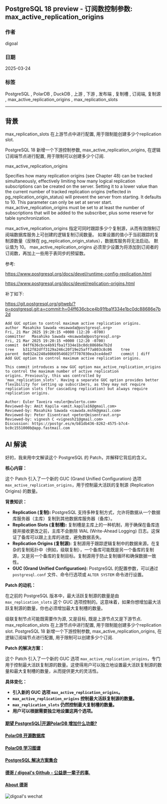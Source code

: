 ## PostgreSQL 18 preview - 订阅数控制参数: max_active_replication_origins  
                                                                                                                                
### 作者                                                                                                    
digoal                                                                                                    
                                                                                                           
### 日期                                                                                                         
2025-03-24                                                                                                   
                                                                                                        
### 标签                                                                                                      
PostgreSQL , PolarDB , DuckDB , 上游 , 下游 , 发布端 , 复制槽 , 订阅端, 复制源 , max_active_replication_origins , max_replication_slots    
                                                                                                                               
----                                                                                                        
                                                                                                                      
## 背景      
max_replication_slots 在上游节点中进行配置, 用于限制能创建多少个replication slot.  
  
PostgreSQL 18 新增一个下游控制参数, max_active_replication_origins, 在逻辑订阅端节点进行配置, 用于限制可以创建多少个订阅.   
  
max_active_replication_origins  
  
Specifies how many replication origins (see Chapter 48) can be tracked simultaneously, effectively limiting how many logical replication subscriptions can be created on the server. Setting it to a lower value than the current number of tracked replication origins (reflected in pg_replication_origin_status) will prevent the server from starting. It defaults to 10. This parameter can only be set at server start. max_active_replication_origins must be set to at least the number of subscriptions that will be added to the subscriber, plus some reserve for table synchronization.  
  
max_active_replication_origins 指定可同时跟踪多少个复制源，从而有效限制订阅端数据库服务上可创建的逻辑复制订阅数量。 如果设置的值小于当前跟踪的复制源数量（反映在 pg_replication_origin_status），数据库服务将无法启动。 默认值为 10。 max_active_replication_origins 必须至少设置为将添加到订阅者的订阅数，再加上一些用于表同步的预留数。  
  
参考:  
  
https://www.postgresql.org/docs/devel/runtime-config-replication.html   
  
https://www.postgresql.org/docs/devel/replication-origins.html  
  
补丁如下:  
  
https://git.postgresql.org/gitweb/?p=postgresql.git;a=commit;h=04ff636cbce4b91fba1f334e1bc0dc88686e7b2d  
```  
Add GUC option to control maximum active replication origins.  
author	Masahiko Sawada <msawada@postgresql.org>	  
Fri, 21 Mar 2025 19:20:15 +0000 (12:20 -0700)  
committer	Masahiko Sawada <msawada@postgresql.org>	  
Fri, 21 Mar 2025 19:20:15 +0000 (12:20 -0700)  
commit	04ff636cbce4b91fba1f334e1bc0dc88686e7b2d  
tree	b312f82dff3129a246c20f19e25aff7a803c8c06	tree  
parent	0e032a2240a98669546023f7707030ea3ce4ded7	commit | diff  
Add GUC option to control maximum active replication origins.  
  
This commit introduces a new GUC option max_active_replication_origins  
to control the maximum number of active replication  
origins. Previously, this was controlled by  
'max_replication_slots'. Having a separate GUC option provides better  
flexibility for setting up subscribers, as they may not require  
replication slots (for cascading replication) but always require  
replication origins.  
  
Author: Euler Taveira <euler@eulerto.com>  
Reviewed-by: Amit Kapila <amit.kapila16@gmail.com>  
Reviewed-by: Masahiko Sawada <sawada.mshk@gmail.com>  
Reviewed-by: Peter Eisentraut <peter@eisentraut.org>  
Reviewed-by: vignesh C <vignesh21@gmail.com>  
Discussion: https://postgr.es/m/b81db436-8262-4575-b7c4-bc0c1551000b@app.fastmail.com  
```  
  
## AI 解读  
  
好的，我来用中文解读这个 PostgreSQL 的 Patch，并解释它背后的含义。  
  
**核心内容：**  
  
这个 Patch 引入了一个新的 GUC (Grand Unified Configuration) 选项 `max_active_replication_origins`，用于控制最大活跃的复制源 (Replication Origins) 的数量。  
  
**背景知识：**  
  
*   **Replication (复制):** PostgreSQL 支持多种复制方式，允许将数据从一个数据库服务器（主库）复制到其他数据库服务器（备库）。  
*   **Replication Slots (复制槽):** 复制槽是主库上的一种机制，用于确保在备库连接并接收更改之前，主库不会删除 WAL (Write-Ahead Logging) 日志。这保证了备库可以跟上主库的进度，避免数据丢失。  
*   **Replication Origins (复制源):** 复制源用于跟踪逻辑复制中的数据来源。在复杂的复制拓扑中（例如，级联复制），一个备库可能既是另一个备库的复制源，又是另一个备库的复制目标。复制源用于防止复制循环和确保数据一致性。  
*   **GUC (Grand Unified Configuration):** PostgreSQL 的配置参数，可以通过 `postgresql.conf` 文件、命令行选项或 `ALTER SYSTEM` 命令进行设置。  
  
**Patch 的动机：**  
  
在之前的 PostgreSQL 版本中，最大活跃复制源的数量是由 `max_replication_slots` 这个 GUC 选项控制的。这意味着，如果你想增加最大活跃复制源的数量，你也必须增加最大复制槽的数量。  
  
级联复制节点可能既需要作为源, 又是目标, 既是上游节点又是下游节点. max_replication_slots 在上游节点中进行配置, 用于限制能创建多少个replication slot. PostgreSQL 18 新增一个下游控制参数, max_active_replication_origins, 在逻辑订阅端节点进行配置, 用于限制可以创建多少个订阅.    
  
**Patch 的解决方案：**  
  
这个 Patch 引入了一个新的 GUC 选项 `max_active_replication_origins`，专门用于控制最大活跃复制源的数量。这使得用户可以独立地设置最大活跃复制源的数量和最大复制槽的数量，从而提供更大的灵活性。  
  
**具体变化：**  
  
*   **引入新的 GUC 选项 `max_active_replication_origins`。**  
*   **`max_active_replication_origins` 控制最大活跃复制源的数量。**  
*   **`max_replication_slots` 仍然控制最大复制槽的数量。**  
*   **用户可以根据需要独立地设置这两个选项。**  
  
  
#### [期望 PostgreSQL|开源PolarDB 增加什么功能?](https://github.com/digoal/blog/issues/76 "269ac3d1c492e938c0191101c7238216")
  
  
#### [PolarDB 开源数据库](https://openpolardb.com/home "57258f76c37864c6e6d23383d05714ea")
  
  
#### [PolarDB 学习图谱](https://www.aliyun.com/database/openpolardb/activity "8642f60e04ed0c814bf9cb9677976bd4")
  
  
#### [PostgreSQL 解决方案集合](../201706/20170601_02.md "40cff096e9ed7122c512b35d8561d9c8")
  
  
#### [德哥 / digoal's Github - 公益是一辈子的事.](https://github.com/digoal/blog/blob/master/README.md "22709685feb7cab07d30f30387f0a9ae")
  
  
#### [About 德哥](https://github.com/digoal/blog/blob/master/me/readme.md "a37735981e7704886ffd590565582dd0")
  
  
![digoal's wechat](../pic/digoal_weixin.jpg "f7ad92eeba24523fd47a6e1a0e691b59")
  
